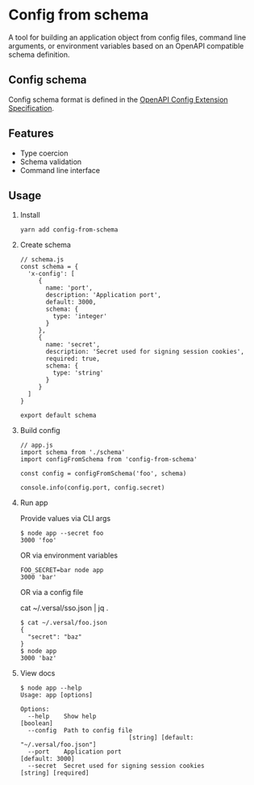 # Config from schema

A tool for building an application object from config files, command line arguments, or environment variables based on an OpenAPI compatible schema definition.

## Config schema

Config schema format is defined in the [OpenAPI Config Extension Specification](https://github.com/possibilities/oacxs).

## Features

* Type coercion
* Schema validation
* Command line interface

## Usage

1. Install

   ```
   yarn add config-from-schema
   ```

1. Create schema

   ```
   // schema.js
   const schema = {
     'x-config': [
        {
          name: 'port',
          description: 'Application port',
          default: 3000,
          schema: {
            type: 'integer'
          }
        },
        {
          name: 'secret',
          description: 'Secret used for signing session cookies',
          required: true,
          schema: {
            type: 'string'
          }
        }
     ]
   }

   export default schema
   ```

1. Build config

   ```
   // app.js
   import schema from './schema'
   import configFromSchema from 'config-from-schema'

   const config = configFromSchema('foo', schema)

   console.info(config.port, config.secret)
   ```

1. Run app

   Provide values via CLI args

   ```
   $ node app --secret foo
   3000 'foo'
   ```

   OR via environment variables

   ```
   FOO_SECRET=bar node app
   3000 'bar'
   ```

   OR via a config file

   cat ~/.versal/sso.json | jq .

   ```
   $ cat ~/.versal/foo.json
   {
     "secret": "baz"
   }
   $ node app
   3000 'baz'
   ```

1. View docs

   ```
   $ node app --help
   Usage: app [options]

   Options:
     --help    Show help                                                  [boolean]
     --config  Path to config file
                                 [string] [default: "~/.versal/foo.json"]
     --port    Application port                                     [default: 3000]
     --secret  Secret used for signing session cookies          [string] [required]
   ```
